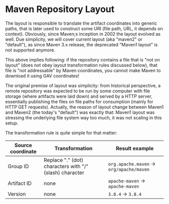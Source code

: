 # Maven Repository Layout

<!--
Licensed to the Apache Software Foundation (ASF) under one
or more contributor license agreements.  See the NOTICE file
distributed with this work for additional information
regarding copyright ownership.  The ASF licenses this file
to you under the Apache License, Version 2.0 (the
"License"); you may not use this file except in compliance
with the License.  You may obtain a copy of the License at

    http://www.apache.org/licenses/LICENSE-2.0

Unless required by applicable law or agreed to in writing,
software distributed under the License is distributed on an
"AS IS" BASIS, WITHOUT WARRANTIES OR CONDITIONS OF ANY
KIND, either express or implied.  See the License for the
specific language governing permissions and limitations
under the License.
-->

The layout is responsible to translate the artifact coordinates into generic paths, that is later used to construct some
URI (file path, URL, it depends on context). Obviously, since Maven;s inception in 2002 the layout evolved as well.
Due simplicity, we will cover current layout (aka "maven2" or "default"), as since Maven 3.x release, the deprecated
"Maven1 layout" is not supported anymore.

This above implies following: if the repository contains a file that is "not on layout" (does not obey layout 
transformation rules discussed below), that file is "not addressable" by Maven coordinates, you cannot make Maven
to download it using GAV coordinates!

The original premise of layout was simplicity: from historical perspective, a remote repository was expected to be run
by some computer with file storage (where artifacts were laid down) and served by a HTTP server, essentially publishing 
the files on file paths for consumption (mainly for HTTP GET requests). Actually, the reason of layout change between
Maven1 and Maven2 (the today's "default") was exactly that: Maven1 layout was stressing the underlying file system 
way too much, it was not scaling in this setup.

The transformation rule is quite simple for that matter:

| Source coordinate | Transformation                                          | Result example |
|-------------------|---------------------------------------------------------|----------------|
| Group ID          | Replace "." (dot) characters with "/" (slash) character | `org.apache.maven` -> `org/apache/maven` |
| Artifact ID       | none                                                    | `apache-maven` -> `apache-maven` |
| Version           | none                                                    | `3.8.4` -> `3.8.4` |



